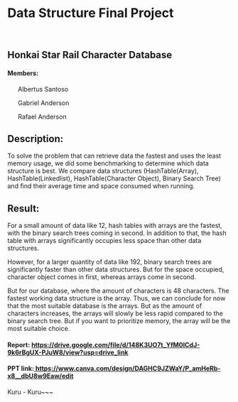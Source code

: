 <h1>Data Structure Final Project</h1>
<br>
<h2>Honkai Star Rail Character Database</h2>
<h4>Members:</h4>
  <ul>Albertus Santoso</ul>
  <ul>Gabriel Anderson</ul>
  <ul>Rafael Anderson</ul>
<h2>Description:</h2>
<p>To solve the problem that can retrieve data the fastest and uses the least memory usage, we did some benchmarking to determine which data structure is best. We compare data structures (HashTable(Array), HashTable(Linkedlist), HashTable(Character Object), Binary Search Tree) and find their average time and space consumed when running.</p>

<h2>Result:</h2>
<p>For a small amount of data like 12, hash tables with arrays are the fastest, with the binary search trees coming in second. In addition to that, the hash table with arrays significantly occupies less space than other data structures.

However, for a larger quantity of data like 192, binary search trees are significantly faster than other data structures. But for the space occupied, character object comes in first, whereas arrays come in second.

But for our database, where the amount of characters is 48 characters. The fastest working data structure is the array. Thus, we can conclude for now that the most suitable database is the arrays. But as the amount of characters increases, the arrays will slowly be less rapid compared to the binary search tree.  But if you want to prioritize memory, the array will be the most suitable choice.

</p>
<h4>Report: <a href="https://drive.google.com/file/d/148K3UO7t_YfM0lCdJ-9k6rBgUX-PJuW8/view?usp=drive_link">https://drive.google.com/file/d/148K3UO7t_YfM0lCdJ-9k6rBgUX-PJuW8/view?usp=drive_link</a></h4>
<h4>PPT link:<a href="https://www.canva.com/design/DAGHC9JZWaY/P_amHeRb-x8__dbU8w9Eaw/edit
"> https://www.canva.com/design/DAGHC9JZWaY/P_amHeRb-x8__dbU8w9Eaw/edit
</a></h4>

Kuru - Kuru~~~
